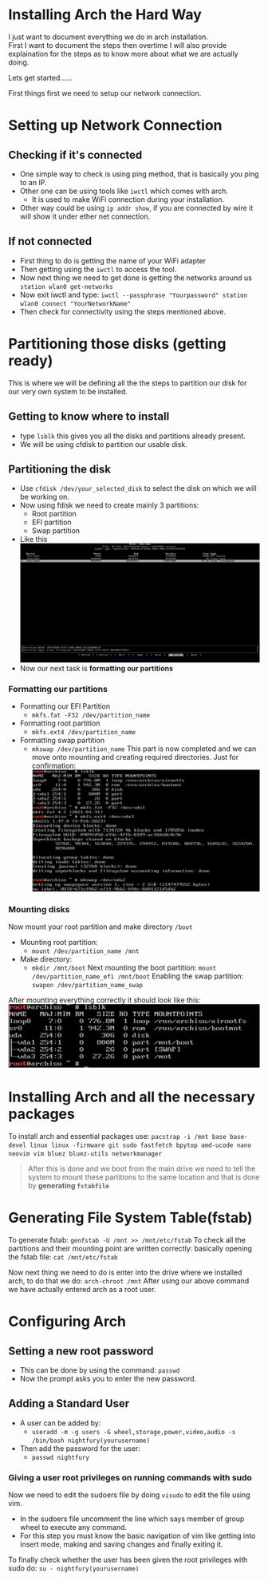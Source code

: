 # Installing Arch the Hard Way

I just want to document everything we do in arch installation.\
First I want to document the steps then overtime I will also provide explaination for the steps as to know more about what we are actually doing.

Lets get started......

First things first we need to setup our network connection.

# Setting up Network Connection

## Checking if it's connected 

- One simple way to check is using ping method, that is basically you ping to an IP.
- Other one can be using tools like `iwctl` which comes with arch.
	- It is used to make WiFi connection during your installation.
- Other way could be using `ip addr show`, if you are connected by wire it will show it under ether net connection.

## If not connected 

- First thing to do is getting the name of your WiFi adapter 
- Then getting using the `iwctl` to access the tool.
- Now next thing we need to get done is getting the networks around us 
	`station wlan0 get-networks`
- Now exit iwctl and type: 
	`iwctl --passphrase "Yourpassword" station wlan0 connect "YourNetworkName"`
- Then check for connectivity using the steps mentioned above.

# Partitioning those disks (getting ready)

This is where we will be defining all the the steps to partition our disk for our very own system to be installed.

## Getting to know where to install

- type `lsblk` this gives you all the disks and partitions already present.
- We will be using cfdisk to partition our usable disk.

## Partitioning the disk

- Use `cfdisk /dev/your_selected_disk` to select the disk on which we will be working on.
- Now using fdisk we need to create mainly 3 partitions:
	- Root partition
	- EFI partition
	- Swap partition
- Like this
	![](./images/Pasted%20image%2020240513193338.png)
- Now our next task is **formatting our partitions** 

### Formatting our partitions

- Formatting our EFI Partition
	- `mkfs.fat -F32 /dev/partition_name`
- Formatting root partition
	- `mkfs.ext4 /dev/partition_name`
- Formatting swap partition
	- `mkswap /dev/partition_name`
This part is now completed and we can move onto mounting and creating required directories.
Just for confirmation: 
![](./images/Pasted%20image%2020240513194254.png)

### Mounting disks 

Now mount your root partition and make directory `/boot`
- Mounting root partition: 
	- `mount /dev/partition_name /mnt`
- Make directory:
	- `mkdir /mnt/boot`
Next mounting the boot partition: `mount /dev/partition_name_efi /mnt/boot`
Enabling the swap partition: `swapon /dev/partition_name_swap`

After mounting everything correctly it should look like this:
![](./images/Pasted%20image%2020240513195014.png)

# Installing Arch and all the necessary packages

To install arch and essential packages use:
`pacstrap -i /mnt base base-devel linux linux -firmware git sudo fastfetch bpytop amd-ucode nano neovim vim bluez bluez-utils networkmanager`

> After this is done and we boot from the main drive we need to tell the system to mount these partitions to the same location and that is done by **generating `fstabfile`**

# Generating File System Table(fstab)

To generate fstab: `genfstab -U /mnt >> /mnt/etc/fstab`
To check all the partitions and their mounting point are written correctly: 
	basically opening the fstab file: `cat /mnt/etc/fstab`

Now next thing we need to do is enter into the drive where we installed arch, to do that we do: `arch-chroot /mnt`
After using our above command we have actually entered arch as a root user.

# Configuring Arch

## Setting a new root password

- This can be done by using the command: `passwd`
- Now the prompt asks you to enter the new password.

## Adding a Standard User 

- A user can be added  by:
	- `useradd -m -g users -G wheel,storage,power,video,audio -s /bin/bash nightfury(yourusername)`
- Then add the password for the user: 
	- `passwd nightfury`

### Giving a user root privileges on running commands with sudo 

Now we need to edit the sudoers file by doing `visudo` to edit the file using vim.

- In the sudoers file uncomment the line which says member of group wheel to execute any command.
- For this step you must know the basic navigation of vim like getting into insert mode, making and saving changes and finally exiting it.

To finally check whether the user has been given the root privileges with sudo do:
`su - nightfury(yourusername)`